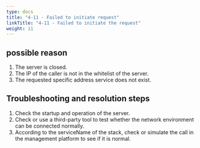 ```yaml
---
type: docs
title: "4-11 - Failed to initiate request"
linkTitle: "4-11 - Failed to initiate the request"
weight: 11
---
```


## possible reason

1. The server is closed.
2. The IP of the caller is not in the whitelist of the server.
3. The requested specific address service does not exist.

## Troubleshooting and resolution steps

1. Check the startup and operation of the server.
2. Check or use a third-party tool to test whether the network environment can be connected normally.
3. According to the serviceName of the stack, check or simulate the call in the management platform to see if it is normal.

<p style="margin-top: 3rem;"> </p>